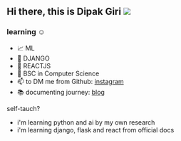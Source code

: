 ## Hi there, this is Dipak Giri <img src="https://img.shields.io/badge/python-Developer-%23FFE538"/>
### learning ☺️
- 📈 ML
- 🌱 DJANGO
- 🍁 REACTJS
- 👋 BSC in Computer Science
- 📫 to DM me from Github: [instagram](https://www.instagram.com/dipakgiri.py)
- 📚 documenting journey: [blog](https://github.com/devdipakgiri/devdipakgiri/blog/)

self-tauch?
- i'm learning python and ai by my own research
- i'm learning django, flask and react from official docs

